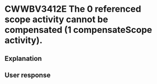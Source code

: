 # CWWBV3412E The 0 referenced scope activity cannot be compensated (1 compensateScope activity).

## Explanation

## User response